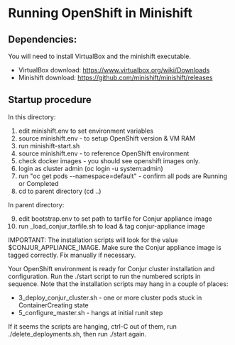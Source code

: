 
# Running OpenShift in Minishift 

## Dependencies:

You will need to install VirtualBox and the minishift executable.
 * VirtualBox download: https://www.virtualbox.org/wiki/Downloads
 * Minishift download: https://github.com/minishift/minishift/releases

## Startup procedure

In this directory:

1) edit minishift.env to set environment variables
2) source minishift.env - to setup OpenShift version & VM RAM
3) run minishift-start.sh
4) source minishift.env - to reference OpenShift environment
5) check docker images - you should see openshift images only.
6) login as cluster admin (oc login -u system:admin)
7) run "oc get pods --namespace=default" - confirm all pods are Running or Completed
8) cd to parent directory (cd ..)

In parent directory:

9) edit bootstrap.env to set path to tarfile for Conjur appliance image
10) run _load_conjur_tarfile.sh to load & tag conjur-appliance image

IMPORTANT: The installation scripts will look for the value $CONJUR_APPLIANCE_IMAGE. Make sure the Conjur appliance image is tagged correctly. Fix manually if necessary.

Your OpenShift environment is ready for Conjur cluster installation and configuration. Run the ./start script to run the numbered scripts in sequence. Note that the installation scripts may hang in a couple of places:
 * 3_deploy_conjur_cluster.sh - one or more cluster pods stuck in ContainerCreating state
 * 5_configure_master.sh - hangs at initial runit step

If it seems the scripts are hanging, ctrl-C out of them, run ./delete_deployments.sh, then run ./start again.

